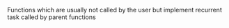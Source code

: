 Functions which are usually not called by the user but implement recurrent task called by parent functions

